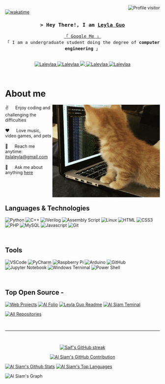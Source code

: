 

<!--
**Laleylaa/Laleylaa** is a ✨ _special_ ✨ repository because its `README.md` (this file) appears on your GitHub profile.

Here are some ideas to get you started:

- 🔭 I’m currently working on ...
- 🌱 I’m currently learning ...
- 👯 I’m looking to collaborate on ...
- 🤔 I’m looking for help with ...
- 💬 Ask me about ...
- 📫 How to reach me: ...
- 😄 Pronouns: ...
- ⚡ Fun fact: ...
-->

<a href="https://komarev.com/ghpvc/?username=Laleylaa">
  <img align="right" src="https://komarev.com/ghpvc/?username=Laleylaa&label=Visitors&color=0e75b6&style=flat" alt="Profile visitor" />
</a>


[![wakatime](https://wakatime.com/badge/user/eebb3dd8-d9b2-40de-9b88-6fd6cac99dbc.svg)](https://wakatime.com/@eebb3dd8-d9b2-40de-9b88-6fd6cac99dbc)

<!-- Intro  -->
<h3 align="center">
        <samp>&gt; Hey There!, I am
                <b><a target="_blank" href="https://Laleylaa.com">Leyla Guo</a></b>
        </samp>
</h3>


<p align="center"> 
  <samp>
    <a href="https://www.google.com/search?q=Leyla+Guo">「 Google Me 」</a>
    <br>
    「 I am a undergraduate student doing the degree of <b>computer engineering</b> 」
    <br>
    <br>
  </samp>
</p>

<p align="center">
 <a href="https://Laleylaa.com" target="blank">
  <img src="https://img.shields.io/badge/Website-DC143C?style=for-the-badge&logo=medium&logoColor=white" alt="Laleylaa" />
 </a>
 <a href="https://linkedin.com/in/al-siam" target="_blank">
  <img src="https://img.shields.io/badge/LinkedIn-0077B5?style=for-the-badge&logo=linkedin&logoColor=white" alt="Laleylaa"/>
 </a>
 <!-- <a href="https://dev.to/Laleylaa" target="_blank">
  <img src="https://img.shields.io/badge/dev.to-0A0A0A?style=for-the-badge&logo=dev.to&logoColor=white" alt="Laleylaa" />
 </a> -->
 <a href="https://twitter.com/Laleylaa_dev" target="_blank">
  <img src="https://img.shields.io/badge/Twitter-1DA1F2?style=for-the-badge&logo=twitter&logoColor=white" />
 </a>
 <a href="https://instagram.com/Laleylaa_dev" target="_blank">
  <img src="https://img.shields.io/badge/Instagram-fe4164?style=for-the-badge&logo=instagram&logoColor=white" alt="Laleylaa" />
 </a> 
 <a href="https://facebook.com/Laleylaa.world" target="_blank">
  <img src="https://img.shields.io/badge/Facebook-20BEFF?&style=for-the-badge&logo=facebook&logoColor=white" alt="Laleylaa"  />
  </a> 
</p>
<br />

<!-- About Section -->
 # About me
 
<p>
 <img align="right" width="350" height="300" src="/assets/cat.gif" alt="Coding gif" />
  
 ✌️ &emsp; Enjoy coding and  challenging the difficulties <br/><br/>
 ❤️ &emsp; Love music, video games, and pets <br/><br/>
 📧 &emsp; Reach me anytime: itslaleyla@gmail.com <br/><br/>
 💬 &emsp; Ask me about anything [here](https://github.com/Laleylaa/Laleylaa/issues)

</p>

<br/>
<br/>
<br/>

## Languages & Technologies

![Python](https://img.shields.io/badge/python-3670A0?style=for-the-badge&logo=python&logoColor=ffdd54)
![C++](https://img.shields.io/badge/c++-%2300599C.svg?style=for-the-badge&logo=c%2B%2B&logoColor=white)
![IVerilog](https://img.shields.io/badge/IVerilog-100000?style=for-the-badge&logo=Verilog&logoColor=EE5D3F&labelColor=EE5D3F&color=EE5D3F)
![Assembly Script](https://img.shields.io/badge/assembly%20script-%23000000.svg?style=for-the-badge&logo=assemblyscript&logoColor=white)
![Linux](https://img.shields.io/badge/Linux-FCC624?style=for-the-badge&logo=linux&logoColor=black)
![HTML](https://img.shields.io/badge/HTML5-E34F26?style=for-the-badge&logo=html5&logoColor=white)
![CSS3](https://img.shields.io/badge/CSS3-1572B6?style=for-the-badge&logo=css3&logoColor=white)
![PHP](https://img.shields.io/badge/php-%23777BB4.svg?style=for-the-badge&logo=php&logoColor=white)
![MySQL](https://img.shields.io/badge/mysql-%2300f.svg?style=for-the-badge&logo=mysql&logoColor=white)
![Javascript](https://img.shields.io/badge/javascript-%23323330.svg?style=for-the-badge&logo=javascript&logoColor=%23F7DF1E)
![Git](https://img.shields.io/badge/Git-F05032?style=for-the-badge&logo=git&logoColor=white)


<br/>

## Tools

![VSCode](https://img.shields.io/badge/Visual_Studio-0078d7?style=for-the-badge&logo=visual%20studio&logoColor=white)
![PyCharm](https://img.shields.io/badge/pycharm-143?style=for-the-badge&logo=pycharm&logoColor=black&color=black&labelColor=green)
![Raspberry Pi](https://img.shields.io/badge/-RaspberryPi-C51A4A?style=for-the-badge&logo=Raspberry-Pi)
![Arduino](https://img.shields.io/badge/-Arduino-00979D?style=for-the-badge&logo=Arduino&logoColor=white)
![GitHub](https://img.shields.io/badge/github-%23121011.svg?style=for-the-badge&logo=github&logoColor=white)
![Jupyter Notebook](https://img.shields.io/badge/jupyter-%23FA0F00.svg?style=for-the-badge&logo=jupyter&logoColor=white)
![Windows Ternimal](https://img.shields.io/badge/Windows%20Terminal-%234D4D4D.svg?style=for-the-badge&logo=windows-terminal&logoColor=white)
![Power Shell](https://img.shields.io/badge/PowerShell-%235391FE.svg?style=for-the-badge&logo=powershell&logoColor=white)


<br/>

## Top Open Source -
[![Web Projects](https://github-readme-stats.vercel.app/api/pin/?username=Laleylaa&repo=web-projects&border_color=7F3FBF&bg_color=0D1117&title_color=C9D1D9&text_color=8B949E&icon_color=7F3FBF)](https://github.com/Laleylaa/web-projects)
[![Al Folio](https://github-readme-stats.vercel.app/api/pin/?username=Laleylaa&repo=al-folio&border_color=7F3FBF&bg_color=0D1117&title_color=C9D1D9&text_color=8B949E&icon_color=7F3FBF)](https://github.com/Laleylaa/al-folio)
[![Leyla Guo Readme](https://github-readme-stats.vercel.app/api/pin/?username=Laleylaa&repo=Laleylaa&border_color=7F3FBF&bg_color=0D1117&title_color=C9D1D9&text_color=8B949E&icon_color=7F3FBF)](https://github.com/Laleylaa/Laleylaa)
[![Al Siam Teminal](https://github-readme-stats.vercel.app/api/pin/?username=Laleylaa&repo=Laleylaa.github.io&border_color=7F3FBF&bg_color=0D1117&title_color=C9D1D9&text_color=8B949E&icon_color=7F3FBF)](https://github.com/Laleylaa/Laleylaa.github.io)

<p align="left">
  <a href="https://github.com/Laleylaa?tab=repositories" target="_blank"><img alt="All Repositories" title="All Repositories" src="https://img.shields.io/badge/-All%20Repos-2962FF?style=for-the-badge&logo=koding&logoColor=white"/></a>
</p>

<br/>
<hr/>
<br/>

<p align="center">
  <a href="https://github.com/Laleylaa">
    <img src="https://github-readme-streak-stats.herokuapp.com/?user=Laleylaa&theme=radical&border=7F3FBF&background=0D1117" alt="Saif's GitHub streak"/>
  </a>
</p>

<p align="center">
  <a href="https://github.com/Laleylaa">
    <img src="https://github-profile-summary-cards.vercel.app/api/cards/profile-details?username=Laleylaa&theme=radical" alt="Al Siam's GitHub Contribution"/>
  </a>
</p>

<a> 
    <a href="https://github.com/Laleylaa"><img alt="Al Siam's Github Stats" src="https://denvercoder1-github-readme-stats.vercel.app/api?username=Laleylaa&show_icons=true&count_private=true&theme=react&border_color=7F3FBF&bg_color=0D1117&title_color=F85D7F&icon_color=F8D866" height="192px" width="49.5%"/></a>
  <a href="https://github.com/Laleylaa"><img alt="Al Siam's Top Languages" src="https://denvercoder1-github-readme-stats.vercel.app/api/top-langs/?username=Laleylaa&langs_count=8&layout=compact&theme=react&border_color=7F3FBF&bg_color=0D1117&title_color=F85D7F&icon_color=F8D866" height="192px" width="49.5%"/></a>
  <br/>
</a>


![Al Siam's Graph](https://github-readme-activity-graph.vercel.app/graph?username=Laleylaa&custom_title=Al%20Siam's%20GitHub%20Activity%20Graph&bg_color=0D1117&color=7F3FBF&line=7F3FBF&point=7F3FBF&area_color=FFFFFF&title_color=FFFFFF&area=true)
